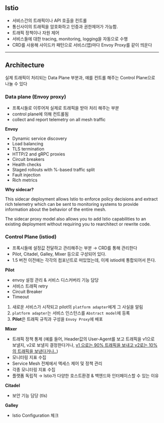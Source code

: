 ## Istio

- 서비스간의 트래픽이나 API 호출을 컨트롤
- 통신사이의 트래픽을 암호화하고 인증과 권한제어가 가능함.
- 트래픽 정책이나 자원 제어
- 서비스들에 대한 tracing, monitoring, logging을 자동으로 수행
- CRD를 사용해 사이드카 패턴으로 서비스(앱)마다 Envoy Proxy를 같이 띄운다

---

## Architecture

실제 트래픽이 처리되는 Data Plane 부분과, 얘를 컨트롤 해주는 Control Plane으로 나눌 수 있다

### Data plane (Envoy proxy)

- 프록시들로 이루어져 실제로 트래픽을 받아 처리 해주는 부분
- control plane에 의해 컨트롤됨
- collect and report telemetry on all mesh traffic

**Envoy**

- Dynamic service discovery
- Load balancing
- TLS termination
- HTTP/2 and gRPC proxies
- Circuit breakers
- Health checks
- Staged rollouts with %-based traffic split
- Fault injection
- Rich metrics

**Why sidecar?**

This sidecar deployment allows Istio to enforce policy decisions and extract rich telemetry which can be sent to monitoring systems to provide information about the behavior of the entire mesh.

The sidecar proxy model also allows you to add Istio capabilities to an existing deployment without requiring you to rearchitect or rewrite code.

### Control Plane (istiod)

- 프록시들에 설정값 전달하고 관리해주는 부분 → CRD를 통해 관리한다
- Pilot, Citadel, Galley, Mixer 등으로 구성되어 있다.
- 1.5 버전 이전에는 각각의 컴포넌트로 떠있었는데, 이제 istiod에 통합되어서 뜬다.

**Pilot**

- envoy 설정 관리 & 서비스 디스커버리 기능 담당
- 서비스 트래픽 retry
- Circuit Breaker
- Timeout
1. 새로운 서비스가 시작되고 pilot의 `platform adapter`에게 그 사실을 알림
2. `platform adapter`는 서비스 인스턴스를 `Abstract model`에 등록
3. **Pilot**은 트래픽 규칙과 구성을 `Envoy Proxy`에 배포

**Mixer**

- 트래픽 정책 통제 (예를 들어, Header값의 User-Agent를 보고 트래픽을 v1으로 보낼지, v2로 보낼지 결정한다거나, [v1 으로는 90% 트래픽을 보내고 v2로는 10%의 트래픽을 보낸다거나..](https://www.notion.so/c11c784c6918496ea4426deeb6011bb3))
- 모니터링 지표 수집
- Service Mesh 전체에서 액세스 제어 및 정책 관리
- 각종 모니터링 지표 수집
- 플랫폼 독립적 → Istio가 다양한 호스트환경 & 백엔드와 인터페이스할 수 있는 이유

**Citadel**

- 보안 기능 담당 (tls)

**Galley**

- Istio Configuration 체크
